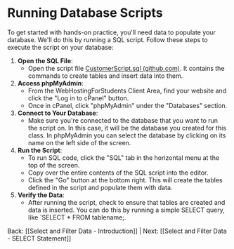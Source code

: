 # Running Database Scripts

To get started with hands-on practice, you'll need data to populate your database. We'll do this by running a SQL script. Follow these steps to execute the script on your database:

1. **Open the SQL File**:
    - Open the script file <a href="https://github.com/kellerflint/Class-Intro-SQL/blob/hugo/content/Files/CustomerScript.sql" target="_blank">CustomerScript.sql (github.com)</a>. It contains the commands to create tables and insert data into them.
2. **Access phpMyAdmin**:
    - From the WebHostingForStudents Client Area, find your website and click the "Log in to cPanel" button.
    - Once in cPanel, click "phpMyAdmin" under the "Databases" section.
3. **Connect to Your Database**:
    - Make sure you're connected to the database that you want to run the script on. In this case, it will be the database you created for this class. In phpMyAdmin you can select the database by clicking on its name on the left side of the screen.
4. **Run the Script**:
    - To run SQL code, click the "SQL" tab in the horizontal menu at the top of the screen.
    - Copy over the entire contents of the SQL script into the editor. 
    - Click the "Go" button at the bottom right. This will create the tables defined in the script and populate them with data.
5. **Verify the Data**:
    - After running the script, check to ensure that tables are created and data is inserted. You can do this by running a simple SELECT query, like `SELECT * FROM tablename;.

Back: [[Select and Filter Data - Introduction]] | Next: [[Select and Filter Data - SELECT Statement]] 